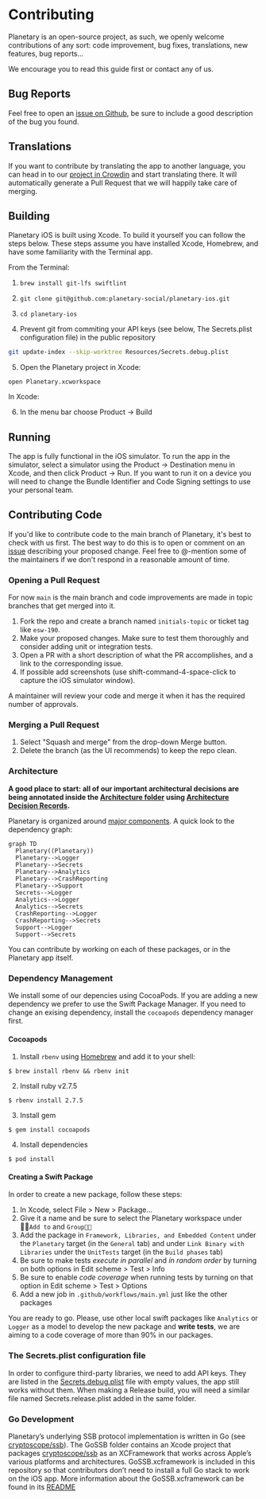 # Contributing

Planetary is an open-source project, as such, we openly welcome contributions of any sort: code improvement, bug fixes, translations, new features, bug reports...

We encourage you to read this guide first or contact any of us.

## Bug Reports

Feel free to open an [issue on Github](https://github.com/planetary-social/planetary-ios/issues), be sure to include a good description of the bug you found.

## Translations

If you want to contribute by translating the app to another language, you can head in to our [project in Crowdin](https://crowdin.com/project/planetary) and start translating there. It will automatically generate a Pull Request that we will happily take care of merging.

## Building

Planetary iOS is built using Xcode. To build it yourself you can follow the steps below. These steps assume you have installed Xcode, Homebrew, and have some familiarity with the Terminal app.

From the Terminal: 

1. `brew install git-lfs swiftlint`

2. `git clone git@github.com:planetary-social/planetary-ios.git`

3. `cd planetary-ios`

4. Prevent git from commiting your API keys (see below, The Secrets.plist configuration file) in the public repository

```sh
git update-index --skip-worktree Resources/Secrets.debug.plist
```

5. Open the Planetary project in Xcode:

```
open Planetary.xcworkspace
```

In Xcode:

6. In the menu bar choose Product -> Build


## Running

The app is fully functional in the iOS simulator. To run the app in the simulator, select a simulator using the Product -> Destination menu in Xcode, and then click Product -> Run.  If you want to run it on a device you will need to change the Bundle Identifier and Code Signing settings to use your personal team.

## Contributing Code

If you'd like to contribute code to the main branch of Planetary, it's best to check with us first. The best way to do this is to open or comment on an [issue](https://github.com/planetary-social/planetary-ios/issues) describing your proposed change. Feel free to @-mention some of the maintainers if we don't respond in a reasonable amount of time.

### Opening a Pull Request

For now `main` is the main branch and code improvements are made in topic branches that get merged into it.

1. Fork the repo and create a branch named `initials-topic` or ticket tag like `esw-190`.
2. Make your proposed changes. Make sure to test them thoroughly and consider adding unit or integration tests.
4. Open a PR with a short description of what the PR accomplishes, and a link to the corresponding issue.
5. If possible add screenshots (use shift-command-4-space-click to capture the iOS simulator window).

A maintainer will review your code and merge it when it has the required number of approvals.

### Merging a Pull Request

1. Select "Squash and merge" from the drop-down Merge button.
2. Delete the branch (as the UI recommends) to keep the repo clean.

### Architecture

**A good place to start: all of our important architectural decisions are being annotated inside the [Architecture folder](Architecture/) using [Architecture Decision Records](http://thinkrelevance.com/blog/2011/11/15/documenting-architecture-decisions).**

Planetary is organized around [major components](https://developer.apple.com/documentation/swift_packages/organizing_your_code_with_local_packages). A quick look to the dependency graph:

```mermaid
graph TD
  Planetary((Planetary))
  Planetary-->Logger
  Planetary-->Secrets
  Planetary-->Analytics
  Planetary-->CrashReporting
  Planetary-->Support
  Secrets-->Logger
  Analytics-->Logger
  Analytics-->Secrets
  CrashReporting-->Logger
  CrashReporting-->Secrets
  Support-->Logger
  Support-->Secrets
```

You can contribute by working on each of these packages, or in the Planetary app itself.

### Dependency Management

We install some of our depencies using CocoaPods. If you are adding a new dependency we prefer to use the Swift Package Manager. If you need to change an exising dependency, install the `cocoapods` dependency manager first. 

#### Cocoapods

1. Install `rbenv` using [Homebrew](https://brew.sh/) and add it to your shell: 

```
$ brew install rbenv && rbenv init
```

2. Install ruby v2.7.5

```
$ rbenv install 2.7.5
```

3. Install gem

```
$ gem install cocoapods
```

4. Install dependencies

```
$ pod install
```


#### Creating a Swift Package

In order to create a new package, follow these steps:

1. In Xcode, select File > New > Package...
2. Give it a name and be sure to select the Planetary workspace under `Add to` and `Group`
3. Add the package in `Framework, Libraries, and Embedded Content` under the `Planetary` target (in the `General` tab) and under `Link Binary with Libraries` under the `UnitTests` target (in the `Build phases` tab)
4. Be sure to make tests _execute in parallel_ and _in random order_ by turning on both options in Edit scheme > Test > Info
5. Be sure to enable _code coverage_ when running tests by turning on that option in Edit scheme > Test > Options
6. Add a new job in `.github/workflows/main.yml` just like the other packages

You are ready to go. Please, use other local swift packages like `Analytics` or `Logger` as a model to develop the new package and **write tests**, we are aiming to a code coverage of more than 90% in our packages.

### The Secrets.plist configuration file

In order to configure third-party libraries, we need to add API keys. They are listed in the [Secrets.debug.plist](Resources/Secrets.debug.plist) file with empty values, the app still works without them. When making a Release build, you will need a similar file named Secrets.release.plist added in the same folder.

### Go Development

Planetary’s underlying SSB protocol implementation is written in Go (see [cryptoscope/ssb](https://github.com/cryptoscope/ssb)). The GoSSB folder contains an Xcode project that packages [cryptoscope/ssb](https://github.com/cryptoscope/ssb) as an XCFramework that works across Apple’s various platforms and architectures. GoSSB.xcframework is included in this repository so that contributors don’t need to install a full Go stack to work on the iOS app. More information about the GoSSB.xcframework can be found in its [README](GoSSB/README.md)
